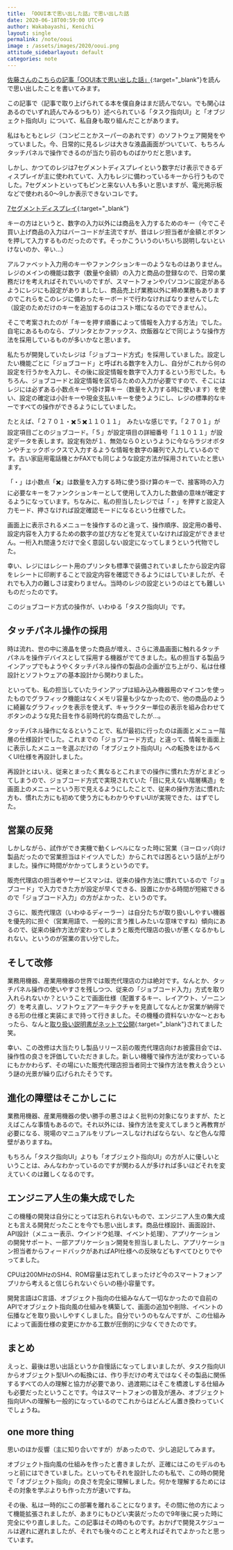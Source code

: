 ```yaml
---
title: 「OOUI本で思い出した話」で思い出した話
date: 2020-06-18T00:59:00 UTC+9
author: Wakabayashi, Kenichi
layout: single
permalink: /note/ooui
image : /assets/images/2020/ooui.png
attitude_sidebarlayout: default
categories: note
---
```

[佐藤さんのこちらの記事「OOUI本で思い出した話」](https://note.com/keiichirosato/n/nac72125d8ac8){:target="_blank"}を読んで思い出したことを書いてみます。

この記事で（記事で取り上げられてる本を僕自身はまだ読んでない。でも関心はあるのでいずれ読んでみるつもり）述べられている「タスク指向UI」と「オブジェクト指向UI」について、私自身も取り組んだことがあります。

私はもともとレジ（コンビニとかスーパーのあれです）のソフトウェア開発をやっていました。今、日常的に見るレジは大きな液晶画面がついていて、もちろんタッチパネルで操作できるのが当たり前のものばかりだと思います。

しかし、かつてのレジは7セグメントディスプレイという数字だけ表示できるディスプレイが主に使われていて、入力もレジに備わっているキーから行うものでした。7セグメントといってもピンと来ない人も多いと思いますが、電光掲示板などで使われる0〜9しか表示できないコレです。

[7セグメントディスプレイ](https://ja.wikipedia.org/wiki/7%E3%82%BB%E3%82%B0%E3%83%A1%E3%83%B3%E3%83%88%E3%83%87%E3%82%A3%E3%82%B9%E3%83%97%E3%83%AC%E3%82%A4){:target="_blank"}

キーの方はというと、数字の入力以外には商品を入力するためのキー（今でこそ買い上げ商品の入力はバーコードが主流ですが、昔はレジ担当者が金額とボタンを押して入力するものだったのです。そっかこういうのいちいち説明しないといけないのか、辛い...）

アルファベット入力用のキーやファンクションキーのようなものはありません。レジのメインの機能は数字（数量や金額）の入力と商品の登録なので、日常の業務だけを考えればそれでいいのですが、スマートフォンやパソコンに設定があるようにレジにも設定がありましたし、商品売上げ業務以外に締め業務もありますのでこれらをこのレジに備わったキーボードで行わなければなりませんでした（設定のためだけのキーを追加するのはコスト増になるのでできません）。

そこで考案されたのが「キーを押す順番によって情報を入力する方法」でした。自宅にあるものなら、プリンタとかファックス、炊飯器などで同じような操作方法を採用しているものが多いかなと思います。

私たちが開発していたレジは「ジョブコード方式」を採用していました。設定したい機能ごとに「ジョブコード」と呼ばれる数字を入力し、自分がこれから何の設定を行うかを入力し、その後に設定情報を数字で入力するという形でした。もちろん、ジョブコードと設定情報を区切るための入力が必要ですので、そこにはレジには必ずある小数点キーや掛け算キー（数量を入力する時に使います）を使い、設定の確定は小計キーや現金支払いキーを使うようにし、レジの標準的なキーですべての操作ができるようにしていました。

たとえば、「２７０１・✖️５✖️１１０１１」　みたいな感じです。「２７０１」が設定項目ごとのジョブコード。「５」が設定項目の詳細番号「１１０１１」が設定データを表します。設定有効が１、無効なら０というように今ならラジオボタンやチェックボックスで入力するような情報を数字の羅列で入力しているのです。古い家庭用電話機とかFAXでも同じような設定方法が採用されていたと思います。

「・」は小数点「✖️」は数量を入力する時に使う掛け算のキーで、接客時の入力に必要なキーをファンクションキーとして使用して入力した数値の意味が確定するようになっています。ちなみに、私の担当したレジでは「・」を押すと設定入力モード、押さなければ設定確認モードになるという仕様でした。


画面上に表示されるメニューを操作するのと違って、操作順序、設定用の番号、設定内容を入力するための数字の並び方などを覚えていなければ設定ができません。一桁入れ間違うだけで全く意図しない設定になってしまうという代物でした。

幸い、レジにはレシート用のプリンタも標準で装備されていましたから設定内容をレシートに印刷することで設定内容を確認できるようにはしていましたが、それでも入力の難しさは変わりません。当時のレジの設定というのはとても難しいものだったのです。

このジョブコード方式の操作が、いわゆる「タスク指向UI」です。


## タッチパネル操作の採用
時は流れ、世の中に液晶を使った商品が増え、さらに液晶画面に触れるタッチパネルを操作デバイスとして採用する機器がでてきました。私の担当する製品ラインアップでもようやくタッチパネル操作の製品の企画が立ち上がり、私は仕様設計とソフトウェアの基本設計から関わりました。

といっても、私の担当していたラインアップは組み込み機器用のマイコンを使ったものでグラフィック機能はなくメモリ容量も少なかったので、他の商品のように綺麗なグラフィックを表示を使えず、キャラクター単位の表示を組み合わせてボタンのような見た目を作る前時代的な商品でしたが...。

タッチパネル操作になるということで、私が最初に行ったのは画面とメニュー階層の仕様設計でした。これまでの「ジョブコード方式」と違って、情報を画面上に表示したメニューを選ぶだけの「オブジェクト指向UI」への転換をはかるべくUI仕様を再設計しました。

再設計とはいえ、従来とまったく異なるとこれまでの操作に慣れた方がとまどってしまうので、ジョブコード方式で実現されていた「目に見えない階層構造」を画面上のメニューという形で見えるようにしたことで、従来の操作方法に慣れた方も、慣れた方にも初めて使う方にもわかりやすいUIが実現できた、はずでした。

## 営業の反発
しかしながら、試作ができ実機で動くレベルになった時に営業（ヨーロッパ向け製品だったので営業担当はドイツ人でした）からこれでは困るという話が上がりました。操作に時間がかかってしまうというのです。

販売代理店の担当者やサービスマンは、従来の操作方法に慣れているので「ジョブコード」で入力できた方が設定が早くできる、設置にかかる時間が短縮できるので「ジョブコード入力」の方がよかった、というのです。

さらに、販売代理店（いわゆるディーラー）は自分たちが取り扱いしやすい機器を優先的に担ぐ（営業用語で、一般的に言う推しみたいな意味ですね）傾向にあるので、従来の操作方法が変わってしまうと販売代理店の扱いが悪くなるかもしれない。というのが営業の言い分でした。

## そして改修
業務用機器、産業用機器の世界では販売代理店の力は絶対です。なんとか、タッチパネル操作の使いやすさを残しつつ、従来の「ジョブコード入力」方式を取り入れられないか？ということで画面仕様（配置するキー、レイアウト、ゾーニング）を考え直し、ソフトウェアアーキテクチャを見直してなんとか営業が納得できる形の仕様と実装にまで持って行きました。その機種の資料ないかな〜とおもったら、なんと[取り扱い説明書がネットで公開](https://www.sharp.fi/cps/rde/xbcr/documents/documents/Marketing/Operational_manuals/up3500v_ib_e_se.pdf){:target="_blank"}されてました笑。

幸い、この改修は大当たりし製品リリース前の販売代理店向けお披露目会では、操作性の良さを評価していただきました。新しい機種で操作方法が変わっているにもかかわらず、その場にいた販売代理店担当者同士で操作方法を教え合うという謎の光景が繰り広げられたそうです。

## 進化の障壁はそこかしこに
業務用機器、産業用機器の使い勝手の悪さはよく批判の対象になりますが、たとえばこんな事情もあるので。それ以外には、操作方法を変えてしまうと再教育が必要になる、現場のマニュアルをリプレースしなければならない、など色んな障壁がありますね。

もちろん「タスク指向UI」よりも「オブジェクト指向UI」の方が人に優しいということは、みんなわかっているのですが関わる人が多ければ多いほどそれを変えていくのは難しくなるのです。

## エンジニア人生の集大成でした
この機種の開発は自分にとっては忘れられないもので、エンジニア人生の集大成とも言える開発だったことを今でも思い出します。商品仕様設計、画面設計、API設計（メニュー表示、ウインドウ処理、イベント処理）、アプリケーションの開発サポート、一部アプリケーション開発を担当しましたし、アプリケーション担当者からフィードバックがあればAPI仕様への反映などもすべてひとりでやってました。

CPUは200MHzのSH4、ROM容量は忘れてしまったけど今のスマートフォンアプリから考えると信じられないぐらいの極小容量です。

開発言語はC言語、オブジェクト指向の仕組みなんて一切なかったので自前のAPIでオブジェクト指向風の仕組みを構築して、画面の追加や削除、イベントの伝播などを取り扱いしやすくしました。自分でいうのもなんですが、この仕組みによって画面仕様の変更にかかる工数が圧倒的に少なくできたのです。

## まとめ
えっと、最後は思い出話というか自慢話になってしまいましたが、タスク指向UIからオブジェクト型UIへの転換には、作り手だけの考えではなくその製品に関係するすべての人の理解と協力が必要であり、過渡期にはそこを橋渡しする仕組みも必要だったということです。今はスマートフォンの普及が進み、オブジェクト指向UIへの理解も一般的になっているのでこれからはどんどん置き換わっていくでしょうね。

## one more thing
思いのほか反響（主に知り合いですが）があったので、少し追記してみます。

オブジェクト指向風の仕組みを作ったと書きましたが、正確にはこのモデルのもっと前にはできていました。といってもそれを設計したのも私で、この時の開発で「オブジェクト指向」の良さを完全に理解しました。何かを理解するためにはその対象を学ぶよりも作った方が速いですね。

その後、私は一時的にこの部署を離れることになります。その間に他の方によって機能拡張されましたが、あまりにもひどい実装だったので9年後に戻った時に完全にやり直しました。この記事はその時のものです。おかげで開発スケジュールは遅れに遅れましたが、それでも後々のことと考えればそれでよかったと思っています。